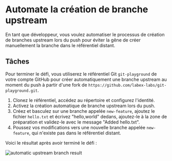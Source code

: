 # Automate la création de branche upstream

En tant que développeur, vous voulez automatiser le processus de création de branches upstream lors du push pour éviter la gêne de créer manuellement la branche dans le référentiel distant.

## Tâches

Pour terminer le défi, vous utiliserez le référentiel Git `git-playground` de votre compte GitHub pour créer automatiquement une branche upstream au moment du push à partir d'une fork de `https://github.com/labex-labs/git-playground.git`.

1. Clonez le référentiel, accédez au répertoire et configurez l'identité.
2. Activez la création automatique de branche upstream lors du push.
3. Créez et basculez sur une branche appelée `new-feature`, ajoutez le fichier `hello.txt` et écrivez "hello,world" dedans, ajoutez-le à la zone de préparation et validez-le avec le message "Added hello.txt".
4. Poussez vos modifications vers une nouvelle branche appelée `new-feature`, qui n'existe pas dans le référentiel distant.

Voici le résultat après avoir terminé le défi :

![automatic upstream branch result](../assets/challenge-automatic-push-upstream-step1-1.png)
